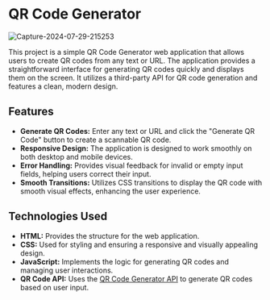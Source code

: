 # QR Code Generator

![Capture-2024-07-29-215253](https://github.com/user-attachments/assets/e7b544ee-f461-4d62-a2bc-938b811d5089)

This project is a simple QR Code Generator web application that allows users to create QR codes from any text or URL. The application provides a straightforward interface for generating QR codes quickly and displays them on the screen. It utilizes a third-party API for QR code generation and features a clean, modern design.

## Features

- **Generate QR Codes:** Enter any text or URL and click the "Generate QR Code" button to create a scannable QR code.
- **Responsive Design:** The application is designed to work smoothly on both desktop and mobile devices.
- **Error Handling:** Provides visual feedback for invalid or empty input fields, helping users correct their input.
- **Smooth Transitions:** Utilizes CSS transitions to display the QR code with smooth visual effects, enhancing the user experience.

## Technologies Used

- **HTML:** Provides the structure for the web application.
- **CSS:** Used for styling and ensuring a responsive and visually appealing design.
- **JavaScript:** Implements the logic for generating QR codes and managing user interactions.
- **QR Code API:** Uses the [QR Code Generator API](https://goqr.me/api/) to generate QR codes based on user input.
